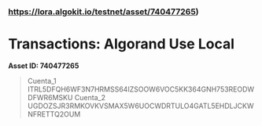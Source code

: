 ### https://lora.algokit.io/testnet/asset/740477265)
# Transactions: Algorand Use Local

**Asset ID: 740477265** 
> Cuenta_1 ITRL5DFQH6WF3N7HRMSS64IZSOOW6VOC5KK364GNH753REODWDFWR6MSKU
> Cuenta_2 UGDOZSJR3RMKOVKVSMAX5W6UOCWDRTULO4GATL5EHDLJCKWNFRETTQ2OUM


